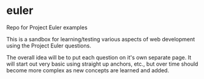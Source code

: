 # euler
Repo for Project Euler examples

This is a sandbox for learning/testing various aspects of web development using the Project Euler questions.

The overall idea will be to put each question on it's own separate page.  It will start out very basic using straight up anchors, etc., but over time should become more complex as new concepts are learned and added.